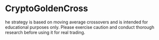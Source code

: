 # CryptoGoldenCross
he strategy is based on moving average crossovers and is intended for educational purposes only. Please exercise caution and conduct thorough research before using it for real trading.
